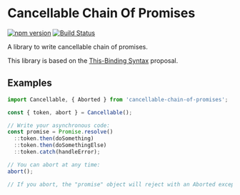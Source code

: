 # Cancellable Chain Of Promises

[![npm version](https://badge.fury.io/js/cancellable-chain-of-promises.svg)](https://badge.fury.io/js/cancellable-chain-of-promises) [![Build Status](https://travis-ci.org/Volune/cancellable-chain-of-promises.svg?branch=master)](https://travis-ci.org/Volune/cancellable-chain-of-promises)

A library to write cancellable chain of promises.

This library is based on the [This-Binding Syntax](https://github.com/tc39/proposal-bind-operator) proposal.

## Examples

```javascript
import Cancellable, { Aborted } from 'cancellable-chain-of-promises';

const { token, abort } = Cancellable();

// Write your asynchronous code:
const promise = Promise.resolve()
  ::token.then(doSomething)
  ::token.then(doSomethingElse)
  ::token.catch(handleError);

// You can abort at any time:
abort();

// If you abort, the "promise" object will reject with an Aborted exception.
```
